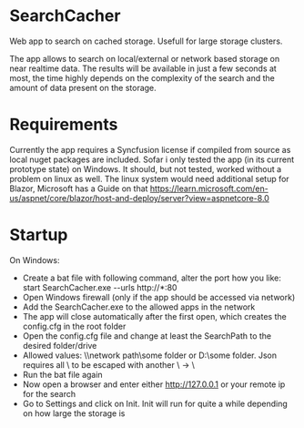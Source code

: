 # SearchCacher
 Web app to search on cached storage. Usefull for large storage clusters.

 The app allows to search on local/external or network based storage on near realtime data. The results will be available in just a few seconds at most, the time highly depends on 
 the complexity of the search and the amount of data present on the storage.

# Requirements
 Currently the app requires a Syncfusion license if compiled from source as local nuget packages are included.
 Sofar i only tested the app (in its current prototype state) on Windows. It should, but not tested, worked without a problem on linux as well.
 The linux system would need additional setup for Blazor, Microsoft has a Guide on that https://learn.microsoft.com/en-us/aspnet/core/blazor/host-and-deploy/server?view=aspnetcore-8.0

# Startup
 On Windows:
 - Create a bat file with following command, alter the port how you like: start SearchCacher.exe --urls http://*:80
 - Open Windows firewall (only if the app should be accessed via network)
  - Add the SearchCacher.exe to the allowed apps in the network
 - The app will close automatically after the first open, which creates the config.cfg in the root folder
  - Open the config.cfg file and change at least the SearchPath to the desired folder/drive
   - Allowed values: \\\\network path\\some folder or D:\\some folder. Json requires all \ to be escaped with another \ -> \\
 - Run the bat file again
 - Now open a browser and enter either http://127.0.0.1 or your remote ip for the search
 - Go to Settings and click on Init. Init will run for quite a while depending on how large the storage is
